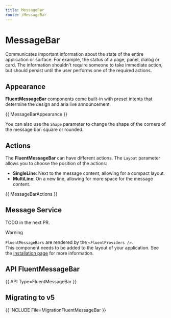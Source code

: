 ```yaml
---
title: MessageBar
route: /MessageBar
---
```


# MessageBar

Communicates important information about the state of the entire application or surface.
For example, the status of a page, panel, dialog or card.
The information shouldn't require someone to take immediate action, but should persist until
the user performs one of the required actions.

## Appearance

**FluentMessageBar** components come built-in with preset intents that determine the design and aria live announcement.

{{ MessageBarAppearance }}

You can also use the `Shape` parameter to change the shape of the corners of the message bar: square or rounded.

## Actions

The **FluentMessageBar** can have different actions.
The `Layout` parameter allows you to choose the position of the actions:
  - **SingleLine**: Next to the message content, allowing for a compact layout.
  - **MultiLine**: On a new line, allowing for more space for the message content.

{{ MessageBarActions }}

## Message Service

TODO in the next PR.

> [!WARNING]
> `FluentMessageBars` are rendered by the `<FluentProviders />`.  
> This component needs to be added to the layout of your application.
> See the [Installation page](/installation) for more information.


## API FluentMessageBar

{{ API Type=FluentMessageBar }}

## Migrating to v5

{{ INCLUDE File=MigrationFluentMessageBar }}
